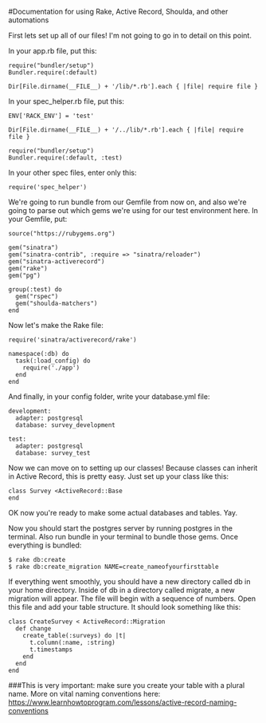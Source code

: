 #Documentation for using Rake, Active Record, Shoulda, and other automations

First lets set up all of our files! I'm not going to go in to detail on this point.

In your app.rb file, put this:
```
require("bundler/setup")
Bundler.require(:default)

Dir[File.dirname(__FILE__) + '/lib/*.rb'].each { |file| require file }
```

In your spec_helper.rb file, put this:
```
ENV['RACK_ENV'] = 'test'

Dir[File.dirname(__FILE__) + '/../lib/*.rb'].each { |file| require file }

require("bundler/setup")
Bundler.require(:default, :test)
```

In your other spec files, enter only this:
```
require('spec_helper')
```

We're going to run bundle from our Gemfile from now on, and also we're going to
parse out which gems we're using for our test environment here. In your Gemfile, put:
```
source("https://rubygems.org")

gem("sinatra")
gem("sinatra-contrib", :require => "sinatra/reloader")
gem("sinatra-activerecord")
gem("rake")
gem("pg")

group(:test) do
  gem("rspec")
  gem("shoulda-matchers")
end
```

Now let's make the Rake file:
```
require('sinatra/activerecord/rake')

namespace(:db) do
  task(:load_config) do
    require('./app')
  end
end
```

And finally, in your config folder, write your database.yml file:
```
development:
  adapter: postgresql
  database: survey_development

test:
  adapter: postgresql
  database: survey_test
```

Now we can move on to setting up our classes! Because classes can inherit in Active Record,
this is pretty easy. Just set up your class like this:
```
class Survey <ActiveRecord::Base
end
```

OK now you're ready to make some actual databases and tables. Yay.

Now you should start the postgres server by running postgres in the terminal.
Also run bundle in your terminal to bundle those gems. Once everything is bundled:
```
$ rake db:create
$ rake db:create_migration NAME=create_nameofyourfirsttable
```

If everything went smoothly, you should have a new directory called db in your home
directory. Inside of db in a directory called migrate, a new migration will appear. The
file will begin with a sequence of numbers. Open this file and add your table structure.
It should look something like this:
```
class CreateSurvey < ActiveRecord::Migration
  def change
    create_table(:surveys) do |t|
      t.column(:name, :string)
      t.timestamps
    end
  end
end
```

###This is very important: make sure you create your table with a plural name. More
on vital naming conventions here:
https://www.learnhowtoprogram.com/lessons/active-record-naming-conventions
